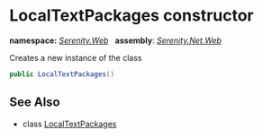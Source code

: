 # LocalTextPackages constructor
**namespace:** *[Serenity.Web](../../README.md#serenity.web-namespace)*   **assembly**: *[Serenity.Net.Web](../../README.md)*

Creates a new instance of the class

```csharp
public LocalTextPackages()
```

## See Also

* class [LocalTextPackages](../LocalTextPackages.md)